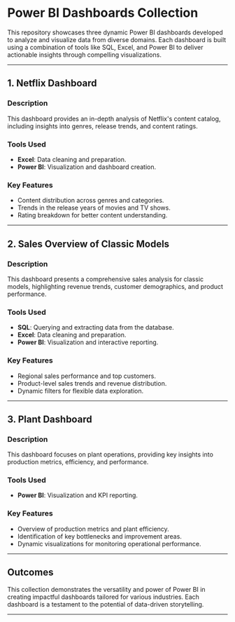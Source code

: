 # Power BI Dashboards Collection

This repository showcases three dynamic Power BI dashboards developed to analyze and visualize data from diverse domains. Each dashboard is built using a combination of tools like SQL, Excel, and Power BI to deliver actionable insights through compelling visualizations.

---

## 1. Netflix Dashboard
### Description
This dashboard provides an in-depth analysis of Netflix's content catalog, including insights into genres, release trends, and content ratings.

### Tools Used
- **Excel**: Data cleaning and preparation.
- **Power BI**: Visualization and dashboard creation.

### Key Features
- Content distribution across genres and categories.
- Trends in the release years of movies and TV shows.
- Rating breakdown for better content understanding.

---

## 2. Sales Overview of Classic Models
### Description
This dashboard presents a comprehensive sales analysis for classic models, highlighting revenue trends, customer demographics, and product performance.

### Tools Used
- **SQL**: Querying and extracting data from the database.
- **Excel**: Data cleaning and preparation.
- **Power BI**: Visualization and interactive reporting.

### Key Features
- Regional sales performance and top customers.
- Product-level sales trends and revenue distribution.
- Dynamic filters for flexible data exploration.

---

## 3. Plant Dashboard
### Description
This dashboard focuses on plant operations, providing key insights into production metrics, efficiency, and performance.

### Tools Used
- **Power BI**: Visualization and KPI reporting.

### Key Features
- Overview of production metrics and plant efficiency.
- Identification of key bottlenecks and improvement areas.
- Dynamic visualizations for monitoring operational performance.

---

## Outcomes
This collection demonstrates the versatility and power of Power BI in creating impactful dashboards tailored for various industries. Each dashboard is a testament to the potential of data-driven storytelling.

---
